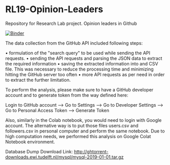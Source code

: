 # RL19-Opinion-Leaders
Repository for Research Lab project. Opinion leaders in Github

[![Binder](https://mybinder.org/badge_logo.svg)](https://mybinder.org/v2/gh/zyan369/RL19-Opinion-Leaders/master)

The data collection from the GitHub API included following steps:

  • formulation of the "search query" to be used while sending the API requests.
  • sending the API requests and parsing the JSON data to extract the required information
  • saving the extracted information into and CSV file. This was necessary to reduce the processing time and minimizing hitting the GitHub server too often
  • more API requests as per need in order to extract the further limitation.

To perform the analysis, please make sure to have a GitHub developer account and to generate token from the way defined here:

Login to GitHub account --> Go to Settings --> Go to Developer Settings --> Go to Personal Access Token --> Generate Token

Also, similarly in the Colab notebook, you would need to login with Google account. The alternative way is to put those files users.csv and followers.csv in personal computer and perform the same notebook. Due to high computation needs, we performed this analysis on Google Colat Notebook environment.


Database Dump Download Link: http://ghtorrent-downloads.ewi.tudelft.nl/mysql/mysql-2019-01-01.tar.gz
